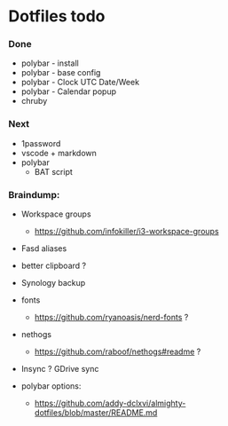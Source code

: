 # Dotfiles todo

### Done
+ polybar - install
+ polybar - base config
+ polybar - Clock UTC Date/Week
+ polybar - Calendar popup
+ chruby

### Next
- 1password
- vscode + markdown
- polybar
  - BAT script


### Braindump:
- Workspace groups
  - https://github.com/infokiller/i3-workspace-groups
- Fasd aliases
- better clipboard ?
- Synology backup
- fonts
  - https://github.com/ryanoasis/nerd-fonts  ?
- nethogs
  - https://github.com/raboof/nethogs#readme ?
- Insync ? GDrive sync

- polybar options:
  - https://github.com/addy-dclxvi/almighty-dotfiles/blob/master/README.md
